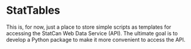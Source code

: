 # StatTables
This is, for now, just a place to store simple scripts as templates for accessing the StatCan Web Data Service (API). The ultimate goal is to develop a Python package to make it more convenient to access the API. 
